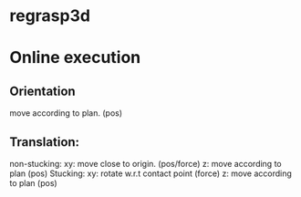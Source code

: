# regrasp3d

# Online execution
## Orientation
move according to plan. (pos)

## Translation:
non-stucking: 
	xy: move close to origin. (pos/force)
	z: move according to plan (pos)
Stucking: 
	xy: rotate w.r.t contact point (force)
	z: move according to plan (pos)
